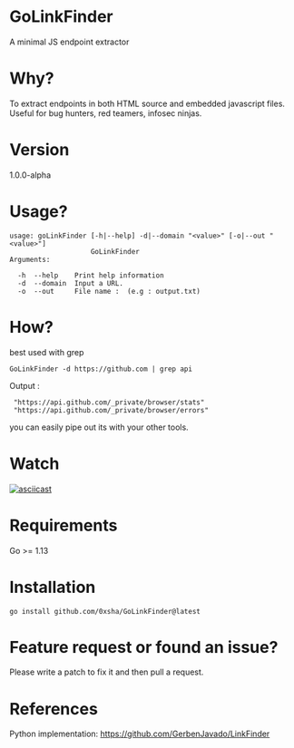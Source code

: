 # GoLinkFinder

A minimal JS endpoint extractor

# Why?

To extract endpoints in both HTML source and embedded javascript files. Useful for bug hunters, red teamers, infosec ninjas.

# Version

1.0.0-alpha

# Usage?

```[-d|--domain] is required
usage: goLinkFinder [-h|--help] -d|--domain "<value>" [-o|--out "<value>"]
                    GoLinkFinder
Arguments:

  -h  --help    Print help information
  -d  --domain  Input a URL.
  -o  --out     File name :  (e.g : output.txt)
```

# How?

best used with grep

```
GoLinkFinder -d https://github.com | grep api
```

Output :

```
 "https://api.github.com/_private/browser/stats"
 "https://api.github.com/_private/browser/errors"
```

you can easily pipe out its with your other tools.

# Watch

[![asciicast](https://asciinema.org/a/HSM3Po0HC8s03XtXw3kw2UuHa.svg)](https://asciinema.org/a/HSM3Po0HC8s03XtXw3kw2UuHa)

# Requirements

Go >= 1.13

# Installation

```
go install github.com/0xsha/GoLinkFinder@latest
```

# Feature request or found an issue?

Please write a patch to fix it and then pull a request.

# References

Python implementation:
https://github.com/GerbenJavado/LinkFinder
